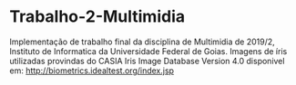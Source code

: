 # Trabalho-2-Multimidia
Implementação de trabalho final da disciplina de Multimidia de 2019/2, Instituto de Informatica da Universidade Federal de Goias.
Imagens de íris utilizadas provindas do CASIA Iris Image Database Version  4.0 disponivel em:
http://biometrics.idealtest.org/index.jsp
